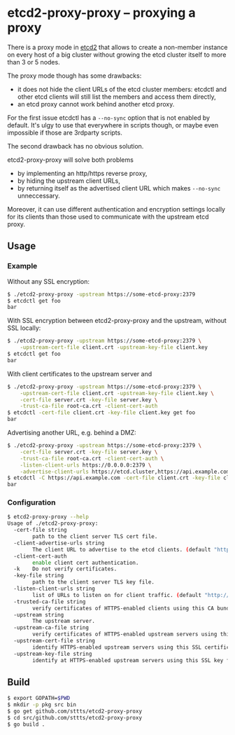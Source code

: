 # etcd2-proxy-proxy – proxying a proxy

There is a proxy mode in [etcd2](https://github.com/coreos/etcd) that allows to create a non-member instance on every host of a big cluster without growing the etcd cluster itself to more than 3 or 5 nodes.

The proxy mode though has some drawbacks:
- it does not hide the client URLs of the etcd cluster members: etcdctl and other etcd clients will still list the members and access them directly,
- an etcd proxy cannot work behind another etcd proxy.

For the first issue etcdctl has a `--no-sync` option that is not enabled by default. It's ulgy to use that everywhere in scripts though, or maybe even impossible if those are 3rdparty scripts.

The second drawback has no obvious solution.

etcd2-proxy-proxy will solve both problems
- by implementing an http/https reverse proxy,
- by hiding the upstream client URLs,
- by returning itself as the advertised client URL which makes `--no-sync` unneccessary.

Moreover, it can use different authentication and encryption settings locally for its clients than those used to communicate with the upstream etcd proxy.

## Usage

### Example

Without any SSL encryption:

```bash
$ ./etcd2-proxy-proxy -upstream https://some-etcd-proxy:2379
$ etcdctl get foo
bar
```

With SSL encryption between etcd2-proxy-proxy and the upstream, without SSL locally:

```bash
$ ./etcd2-proxy-proxy -upstream https://some-etcd-proxy:2379 \
    -upstream-cert-file client.crt -upstream-key-file client.key
$ etcdctl get foo
bar
```

With client certificates to the upstream server and 

```bash
$ ./etcd2-proxy-proxy -upstream https://some-etcd-proxy:2379 \
    -upstream-cert-file client.crt -upstream-key-file client.key \
    -cert-file server.crt -key-file server.key \
    -trust-ca-file root-ca.crt -client-cert-auth
$ etcdctl -cert-file client.crt -key-file client.key get foo
bar
```

Advertising another URL, e.g. behind a DMZ:

```bash
$ ./etcd2-proxy-proxy -upstream https://some-etcd-proxy:2379 \
    -cert-file server.crt -key-file server.key \
    -trust-ca-file root-ca.crt -client-cert-auth \
    -listen-client-urls https://0.0.0.0:2379 \
    -advertise-client-urls https://etcd.cluster,https://api.example.com
$ etcdctl -C https://api.example.com -cert-file client.crt -key-file client.key get foo
bar
```

### Configuration

```bash
$ etcd2-proxy-proxy --help
Usage of ./etcd2-proxy-proxy:
  -cert-file string
        path to the client server TLS cert file.
  -client-advertise-urls string
        The client URL to advertise to the etcd clients. (default "http://localhost:2379")
  -client-cert-auth
        enable client cert authentication.
  -k    Do not verify certificates.
  -key-file string
        path to the client server TLS key file.
  -listen-client-urls string
        list of URLs to listen on for client traffic. (default "http://localhost:2379,http://localhost:4001")
  -trusted-ca-file string
        verify certificates of HTTPS-enabled clients using this CA bundle
  -upstream string
        The upstream server.
  -upstream-ca-file string
        verify certificates of HTTPS-enabled upstream servers using this CA bundle.
  -upstream-cert-file string
        identify HTTPS-enabled upstream servers using this SSL certificate file.
  -upstream-key-file string
        identify at HTTPS-enabled upstream servers using this SSL key file.
```

## Build

```bash
$ export GOPATH=$PWD
$ mkdir -p pkg src bin
$ go get github.com/sttts/etcd2-proxy-proxy
$ cd src/github.com/sttts/etcd2-proxy-proxy
$ go build .
```

